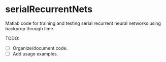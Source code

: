 serialRecurrentNets
===================

Matlab code for training and testing serial recurrent neural networks using backprop through time.

TODO:
- [ ] Organize/document code.
- [ ] Add usage examples.
